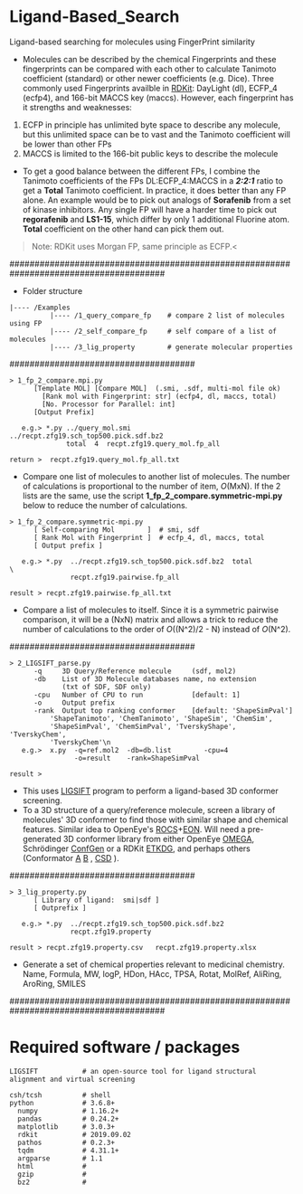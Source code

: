 # Ligand-Based_Search
Ligand-based searching for molecules using FingerPrint similarity

- Molecules can be described by the chemical Fingerprints and these fingerprints can be compared with each other to calculate Tanimoto coefficient (standard) or other newer coefficients (e.g. Dice). Three commonly used Fingerprints availble in [RDKit](https://www.rdkit.org/UGM/2012/Landrum_RDKit_UGM.Fingerprints.Final.pptx.pdf): DayLight (dl), ECFP_4 (ecfp4), and 166-bit MACCS key (maccs). However, each fingerprint has it strengths and weaknesses:
1. ECFP in principle has unlimited byte space to describe any molecule, but this unlimited space can be to vast and the Tanimoto coefficient will be lower than other FPs
2. MACCS is limited to the 166-bit public keys to describe the molecule

- To get a good balance between the different FPs, I combine the Tanimoto coefficients of the FPs DL:ECFP_4:MACCS in a _**2:2:1**_ ratio to get a **Total** Tanimoto coefficient. In practice, it does better than any FP alone. An example would be to pick out analogs of **Sorafenib** from a set of kinase inhibitors. Any single FP will have a harder time to pick out **regorafenib** and **LS1-15**, which differ by only 1 additional Fluorine atom. **Total** coefficient on the other hand can pick them out.

> Note: RDKit uses Morgan FP, same principle as ECFP.<

#######################################################################################
- Folder structure
```
|---- /Examples
          |---- /1_query_compare_fp    # compare 2 list of molecules using FP
          |---- /2_self_compare_fp     # self compare of a list of molecules
          |---- /3_lig_property        # generate molecular properties
```
#####################################
```
> 1_fp_2_compare.mpi.py
      [Template MOL] [Compare MOL]  (.smi, .sdf, multi-mol file ok)
	    [Rank mol with Fingerprint: str] (ecfp4, dl, maccs, total)
	    [No. Processor for Parallel: int]
      [Output Prefix]

   e.g.> *.py ../query_mol.smi   ../recpt.zfg19.sch_top500.pick.sdf.bz2
              total  4  recpt.zfg19.query_mol.fp_all

return >  recpt.zfg19.query_mol.fp_all.txt
```
- Compare one list of molecules to another list of molecules. The number of calculations is proportional to the number of item, _O_(MxN). If the 2 lists are the same, use the script **1_fp_2_compare.symmetric-mpi.py** below to reduce the number of calculations.

```
> 1_fp_2_compare.symmetric-mpi.py
      [ Self-comparing Mol        ]  # smi, sdf
      [ Rank Mol with Fingerprint ]  # ecfp_4, dl, maccs, total
      [ Output prefix ]

   e.g.> *.py  ../recpt.zfg19.sch_top500.pick.sdf.bz2  total                                       \
               recpt.zfg19.pairwise.fp_all

result > recpt.zfg19.pairwise.fp_all.txt
```
- Compare a list of molecules to itself. Since it is a symmetric pairwise comparison, it will be a (NxN) matrix and allows a trick to reduce the number of calculations to the order of _O_((N^2)/2 - N) instead of _O_(N^2).

#####################################
```
> 2_LIGSIFT_parse.py
      -q     3D Query/Reference molecule     (sdf, mol2)
      -db    List of 3D Molecule databases name, no extension
             (txt of SDF, SDF only)
      -cpu   Number of CPU to run            [default: 1]
      -o     Output prefix
      -rank  Output top ranking conformer    [default: 'ShapeSimPval']
          'ShapeTanimoto', 'ChemTanimoto', 'ShapeSim', 'ChemSim',
          'ShapeSimPval', 'ChemSimPval', 'TverskyShape', 'TverskyChem', 
          'TverskyChem'\n
   e.g.>  x.py  -q=ref.mol2  -db=db.list        -cpu=4 
                -o=result    -rank=ShapeSimPval

result >
```
- This uses [LIGSIFT](https://doi.org/10.1093/bioinformatics/btu692) program to perform a ligand-based 3D conformer screening.
- To a 3D structure of a query/reference molecule, screen a library of molecules' 3D conformer to find those with similar shape and chemical features. Similar idea to OpenEye's [ROCS](https://www.eyesopen.com/rocs)+[EON](https://www.eyesopen.com/eon). Will need a pre-generated 3D conformer library from either OpenEye [OMEGA](https://www.eyesopen.com/omega), Schrödinger [ConfGen](https://www.schrodinger.com/confgen) or a RDKit [ETKDG](https://doi.org/10.1021/acs.jcim.5b00654), and perhaps others (Conformator [A](https://doi.org/10.1021/acs.jcim.8b00704) [B](https://www.zbh.uni-hamburg.de/forschung/amd/software/conformator.html) , [CSD](https://doi.org/10.1021/acs.jcim.7b00697) ).


#####################################
```
> 3_lig_property.py
      [ Library of ligand:  smi|sdf ]
      [ Outprefix ]

   e.g.> *.py  ../recpt.zfg19.sch_top500.pick.sdf.bz2
               recpt.zfg19.property

result > recpt.zfg19.property.csv   recpt.zfg19.property.xlsx
```
- Generate a set of chemical properties relevant to medicinal chemistry. Name, Formula, MW, logP, HDon, HAcc, TPSA, Rotat, MolRef, AliRing, AroRing, SMILES

#######################################################################################
# Required software / packages
```
LIGSIFT           # an open-source tool for ligand structural alignment and virtual screening
```

```
csh/tcsh          # shell
python            # 3.6.8+
  numpy           # 1.16.2+
  pandas          # 0.24.2+
  matplotlib      # 3.0.3+
  rdkit           # 2019.09.02
  pathos          # 0.2.3+
  tqdm            # 4.31.1+
  argparse        # 1.1
  html            #
  gzip            #
  bz2             #
```
